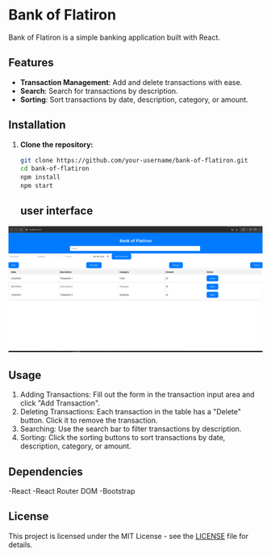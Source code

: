 # Bank of Flatiron

Bank of Flatiron is a simple banking application built with React.

## Features

- **Transaction Management**: Add and delete transactions with ease.
- **Search**: Search for transactions by description.
- **Sorting**: Sort transactions by date, description, category, or amount.

## Installation

1. **Clone the repository:**
   ```bash
   git clone https://github.com/your-username/bank-of-flatiron.git
   cd bank-of-flatiron
   npm install
   npm start
   ```

   ## user interface
![Bank of Flatiron UI](./public/Screenshot%20from%202024-04-28%2021-34-13.png)

## Usage

1. Adding Transactions: Fill out the form in the transaction input area and click "Add Transaction".
1. Deleting Transactions: Each transaction in the table has a "Delete" button. Click it to remove the transaction.
1. Searching: Use the search bar to filter transactions by description.
1. Sorting: Click the sorting buttons to sort transactions by date, description, category, or amount.

## Dependencies

-React
-React Router DOM
-Bootstrap

 ## License
 This project is licensed under the MIT License - see the [LICENSE](LICENSE) file for details.
